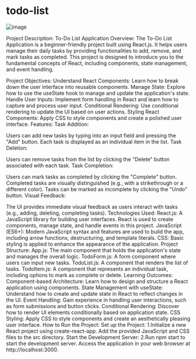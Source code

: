 # todo-list
![image](https://github.com/user-attachments/assets/d6941bc4-a2e9-4992-81af-942086fa8d7e)

Project Description: To-Do List Application
Overview:
The To-Do List Application is a beginner-friendly project built using React.js. It helps users manage their daily tasks by providing functionalities to add, remove, and mark tasks as completed. This project is designed to introduce you to the fundamental concepts of React, including components, state management, and event handling.

Project Objectives:
Understand React Components: Learn how to break down the user interface into reusable components.
Manage State: Explore how to use the useState hook to manage and update the application's state.
Handle User Inputs: Implement form handling in React and learn how to capture and process user input.
Conditional Rendering: Use conditional rendering to update the UI based on user actions.
Styling React Components: Apply CSS to style components and create a polished user interface.
Features:
Task Addition:

Users can add new tasks by typing into an input field and pressing the "Add" button.
Each task is displayed as an individual item in the list.
Task Deletion:

Users can remove tasks from the list by clicking the "Delete" button associated with each task.
Task Completion:

Users can mark tasks as completed by clicking the "Complete" button.
Completed tasks are visually distinguished (e.g., with a strikethrough or a different color).
Tasks can be marked as incomplete by clicking the "Undo" button.
Visual Feedback:

The UI provides immediate visual feedback as users interact with tasks (e.g., adding, deleting, completing tasks).
Technologies Used:
React.js: A JavaScript library for building user interfaces. React is used to create components, manage state, and handle events in this project.
JavaScript (ES6+): Modern JavaScript syntax and features are used to build the app, including arrow functions, destructuring, and template literals.
CSS: Basic styling is applied to enhance the appearance of the application.
Project Structure:
App.js: The main component that holds the application's state and manages the overall logic.
TodoForm.js: A form component where users can input new tasks.
TodoList.js: A component that renders the list of tasks.
TodoItem.js: A component that represents an individual task, including options to mark as complete or delete.
Learning Outcomes:
Component-based Architecture: Learn how to design and structure a React application using components.
State Management with useState: Understand how to create and update state in React to reflect changes in the UI.
Event Handling: Gain experience in handling user interactions, such as form submissions and button clicks.
Conditional Rendering: Discover how to render UI elements conditionally based on application state.
CSS Styling: Apply CSS to style components and create an aesthetically pleasing user interface.
How to Run the Project:
Set up the Project:
1.Initialize a new React project using create-react-app.
Add the provided JavaScript and CSS files to the src directory.
Start the Development Server:
2.Run npm start to start the development server.
Access the application in your web browser at http://localhost:3000.
